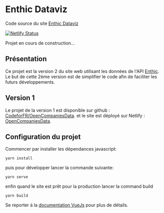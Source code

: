 # Enthic Dataviz

Code source du site [Enthic Dataviz](https://enthic-dataviz.netlify.app/)

[![Netlify Status](https://api.netlify.com/api/v1/badges/dd521636-5357-4972-892a-de69d8dc41e7/deploy-status)](https://app.netlify.com/sites/enthic-dataviz/deploys)

Projet en cours de construction...

## Présentation

Ce projet est la version 2 du site web utilisant les données de l'API [Enthic](https://www.enthic.fr).
Le but de cette 2ème version est de simplifier le code afin de faciliter les futurs développements.

## Version 1

Le projet de la version 1 est disponible sur github : [CodeforFR/OpenCompaniesData](https://github.com/CodeforFR/OpenCompaniesData).
et le site est déployé sur Netlify : [OpenCompaniesData](https://opencompaniesdata.netlify.app/).

## Configuration du projet

Commencer par installer les dépendances javascript:

```
yarn install
```

puis pour développer lancer la commande suivante:

```
yarn serve
```

enfin quand le site est prêt pour la production lancer la command build

```
yarn build
```

Se reporter à la [documentation VueJs](https://cli.vuejs.org/config/) pour plus de détails.
